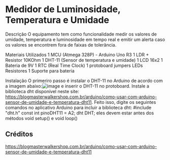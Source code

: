 # Medidor de Luminosidade, Temperatura e Umidade

Descrição
O equipamento tem como funcionalidade medir os valores de umidade, temperatura e luminosidade em tempo real e emitir um alerta caso os valores se encontrem fora de faixas de tolerância.

Materiais Utilizados
1 MCU (Atmega 328P) - Arduino Uno R3
1 LDR + Resistor 10KOhm
1 DHT-11 (Sensor de temperatura e umidade)
1 LCD 16x2
1 Bateria de 9V
1 RTC (Real Time Clock)
1 protoboard
jumpers
LEDs
Resistores
1 Suporte para bateria

Instalação
O primeriro passo é instalar o DHT-11 no Arduino de acordo com a imagem abaixo:![image](https://github.com/Bruno872/Sistemas-Embarcados/assets/144634914/a77c4a26-1476-445a-835e-d377f9e8e738) e inserir o DHT-11 no protoboard. Instale a biblioteca dht disponível neste site: https://blogmasterwalkershop.com.br/arduino/como-usar-com-arduino-sensor-de-umidade-e-temperatura-dht11. Feito isso, digite os seguintes comandos no aplicativo Arduino para incluir a biblioteca dht:
#include "dht.h"
const int pinoDHT11 = A2;
dht DHT;
eles devem estar antes dos métodos void setup() e void loop()  








## Créditos

https://blogmasterwalkershop.com.br/arduino/como-usar-com-arduino-sensor-de-umidade-e-temperatura-dht11
